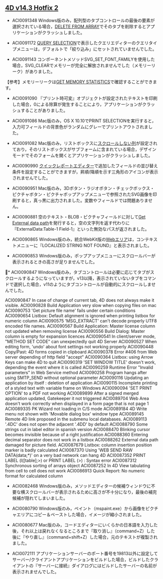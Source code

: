 [4D v14.3 Hotfix 2](http://forums.4d.fr/Post/FR/15945962/1/15945963)
---
* ACI0091348 Windows版のみ，配列型のタブコントロールの最後の要素が選択されている場合，[DELETE FROM ARRAY](http://doc.4d.com/4Dv14/4D/14.3/DELETE-FROM-ARRAY.301-1697569.ja.html)でそのタブを削除するとアプリケーションがクラッシュしました。

* ACI0091172 [QUERY SELECTION](http://doc.4d.com/4Dv14/4D/14.3/QUERY-SELECTION.301-1697129.ja.html)で表示したクエリエディターのクエリタイプメニューは，デフォルトで「絞り込み」にセットされていませんでした。

* ACI0091143 コンポーネントメソッドSVG_SET_FONT_FAMILYを使用した場合，SVG_CLEARでメモリーが完全に解放されませんでした（メモリーリーク）がありました。

【参考】メモリーリークは[GET MEMORY STATISTICS](http://doc.4d.com/4Dv14/4D/14.3/GET-MEMORY-STATISTICS.301-1696594.ja.html)で確認することができます。

* ACI0091090 『プリント時可変』オブジェクトが設定されたテキストを印刷した場合，0による除算が発生することにより，アプリケーションがクラッシュすることがありました。

* ACI0091086 Mac版のみ，OS X 10.10でPRINT SELECTIONを実行すると，入力可フィールドの背景色がランダムにグレーでプリントアウトされました。

* ACI0091082 Mac版のみ，リストボックスに[スクロールしない列](http://doc.4d.com/4Dv14/4D/14.3/List-box-specific-properties.300-1705526.ja.html)が設定されており，そのリストボックスがサブフォームに含まれている場合，デザインモードでそのフォームを開くとアプリケーションがクラッシュしました。

* ACI0090990 [クイックレポートエディター](http://doc.4d.com/4Dv14/4D/14.3/Sorting-report-records.300-1705505.ja.html)で追加したフィールドの並び替え条件を設定することができますが，昇順/降順を示す三角形のアイコンが表示されませんでした。

* ACI0090951 Mac版のみ，3Dボタン・ラジオボタン・チェックボックス・ピクチャボタン・ピクチャポップアップメニューで参照されたSVG画像を印刷すると，真っ黒に出力されました。変数やフィールドでは問題ありません。

* ACI0090881 空のテキスト・BLOB・ピクチャフィールドに対して[Get External data path](http://doc.4d.com/4Dv14/4D/14.3/Get-external-data-path.301-1697422.ja.html)を発行すると，空の文字列を返す代わりに『ExternalData:Table-1 Field-1』といった無効なパスが返されました。

* ACI0090865 Windows版のみ，統合WebKit版の[Webエリア](http://doc.4d.com/4Dv14/4D/14.3/Web-areas.300-1705532.ja.html)は，コンテキストメニューに『LOCALIZED STRING NOT FOUND』と表示されました。

* ACI0090853 Windows版のみ，ポップアップメニューにスクロールバーが表示されるときの高さが足りませんでした。

* ACI0090847 Windows版のみ，タブコントロールは必要に応じてタブがスクロールするようになっていますが，v13以降，表示されていないタブをコマンドで選択した場合，v11のようにタブコントロールが自動的にスクロールしませんでした。

ACI0090847 In case of change of current tab, 4D does not always make it visible.
ACI0090828 Build Application very slow when copying files on mac
ACI0090753 'Get picture file name' fails under certain conditions
ACI0090654 Listbox: Default alignment is ignored when printing listbox for numeric column
ACI0090575 'MSG_EXTRACT' can't decode properly UTF8 encoded file names.
ACI0090567 Build Application: Master license column not updated when removing license
ACI0090556 Build Dialog: Master column is empty for expansion licences
ACI0090541 In client/server mode, "METHOD SET CODE" can unexpectedly quit 4D Server
ACI0090527 When editing form, 'undo' about font settings not working properly
ACI0090448 Copy/Past: 4D forms copied in clipboard
ACI0090378 Error #406 from Web server depending of http field "accept"
ACI0090364 Listbox: using Arrow Keys can make 4D to quit
ACI0090319 'SET WINDOW TITLE' doesn't work, depending the event where it is called
ACI0090259 Runtime Error "Invalid parameters" in Web Service method
ACI0090258 Program hangs after using SMTP_SEND without optional parameter
ACI0090116 Updating an application by itself : deletion of application
ACI0090115 Incomplete printing of a styled text with variable frame on Windows
ACI0090094 'SET PRINT OPTION' to a PDF not working
ACI0089899 After a signed merged application updated, Gatekeeper it not triggered
ACI0089704 Web Area doesn't work correctly when displayed in a form page that is not page 1
ACI0089335 PK Wizard not loading in C/S mode
ACI0089184 4D Write menu not shown with 'Movable dialog box' window type
ACI0089145 Remote 4D link proposed in the submenu local databases.
ACI0089113 '.4DC' does not open the adjacent '.4DD' by default
ACI0088790 Some strings cut in label editor in spanish version
ACI0088470 Blinking cursor becomes invisible because of a right justification
ACI0088360 Entering decimal separator does not work in a listbox
ACI0088262 External data path damaged for picture field.
ACI0087679 Listbox: column insertion position marker is badly calculated
ACI0087370 Using 'WEB SEND RAW DATA(data;*)' on a very bad network can hang 4D
ACI0087352 PRINT LABEL (l([table];>) or PRINT LABEL (>) : Syntax error
ACI0087312 Synchronous sorting of arrays object
ACI0087252 In 4D View tabulating from cell to cell does not work
ACI0086913 Quick Report: No numeric format for calculated column

* ACI0082468 Windows版のみ，メソッドエディターの候補ウィンドウに不要な横スクロールバーが表示されるために高さが不十分になり，最後の補完候補が隠れてしまいました。

* ACI0080790 Windows版のみ，ペイント（mspaint.exe）から画像をピクチャエリアにコピー＆ペーストした場合，イメージが縮小されました。

* ACI0080677 Mac版のみ，コードエディターにいくらかの日本語を入力した後，それ以上は戻れなくなるところまで『取り消し』（command+Z）した後に『やり直し』（command+shift+Z）した場合，元のテキストが複製されました。

* ACI0072111 アプリケーションサーバーのポート番号を19813以外に設定してサーバー/クライアントアプリケーションをビルドした場合，ビルドしたクライアントの『サーバーに接続』ダイアログにはビルドしたサーバーの名前が表示されませんでした。
